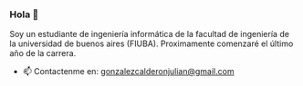 ### Hola 👋

Soy un estudiante de ingeniería informática de la facultad de ingeniería de la universidad de buenos aires (FIUBA). Proximamente comenzaré el último año de la carrera.

- 📫 Contactenme en: gonzalezcalderonjulian@gmail.com


<!--
**JulianGCalderon/JulianGCalderon** is a ✨ _special_ ✨ repository because its `README.md` (this file) appears on your GitHub profile.

Here are some ideas to get you started:

- 🔭 I’m currently working on ...
- 🌱 I’m currently learning ...
- 👯 I’m looking to collaborate on ...
- 🤔 I’m looking for help with ...
- 💬 Ask me about ...
- 📫 How to reach me: ...
- 😄 Pronouns: ...
- ⚡ Fun fact: ...
-->

